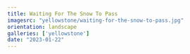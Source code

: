 ```yaml
---
title: Waiting For The Snow To Pass
imagesrc: "yellowstone/waiting-for-the-snow-to-pass.jpg"
orientation: landscape
galleries: ['yellowstone']
date: "2023-01-22"
---
```

